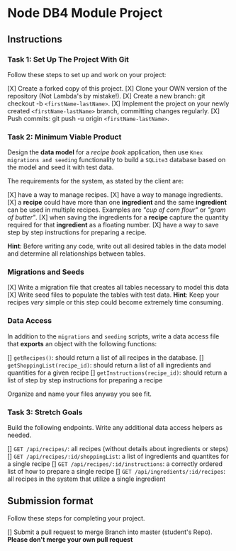 # Node DB4 Module Project

## Instructions

### Task 1: Set Up The Project With Git

Follow these steps to set up and work on your project:

[X] Create a forked copy of this project.
[X] Clone your OWN version of the repository (Not Lambda's by mistake!).
[X] Create a new branch: git checkout -b `<firstName-lastName>`.
[X] Implement the project on your newly created `<firstName-lastName>` branch, committing changes regularly.
[X] Push commits: git push -u origin `<firstName-lastName>`.

### Task 2: Minimum Viable Product

Design the **data model** for a _recipe book_ application, then use `Knex migrations and seeding` functionality to build a `SQLite3` database based on the model and seed it with test data.

The requirements for the system, as stated by the client are:

[X] have a way to manage recipes.
[X] have a way to manage ingredients.
[X] a **recipe** could have more than one **ingredient** and the same **ingredient** can be used in multiple recipes. Examples are _"cup of corn flour"_ or _"gram of butter"_.
[X] when saving the ingredients for a **recipe** capture the quantity required for that **ingredient** as a floating number.
[X] have a way to save step by step instructions for preparing a recipe.

**Hint**: Before writing any code, write out all desired tables in the data model and determine all relationships between tables. 

### Migrations and Seeds

[X] Write a migration file that creates all tables necessary to model this data
[X] Write seed files to populate the tables with test data. **Hint**: Keep your recipes *very* simple or this step could become extremely time consuming.

### Data Access

In addition to the `migrations` and `seeding` scripts, write a data access file that **exports** an object with the following functions:

[] `getRecipes()`: should return a list of all recipes in the database.
[] `getShoppingList(recipe_id)`: should return a list of all ingredients and quantities for a given recipe
[] `getInstructions(recipe_id)`: should return a list of step by step instructions for preparing a recipe

Organize and name your files anyway you see fit.

### Task 3: Stretch Goals

Build the following endpoints. Write any additional data access helpers as needed.

[] `GET /api/recipes/`: all recipes (without details about ingredients or steps)
[] `GET /api/recipes/:id/shoppingList`: a list of ingredients and quantites for a single recipe
[] `GET /api/recipes/:id/instructions`: a correctly ordered list of how to prepare a single recipe
[] `GET /api/ingredients/:id/recipes`: all recipes in the system that utilize a single ingredient 

## Submission format

Follow these steps for completing your project.

[] Submit a pull request to merge <firstName-lastName> Branch into master (student's  Repo). **Please don't merge your own pull request**
